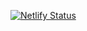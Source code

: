 [![Netlify Status](https://api.netlify.com/api/v1/badges/41e25a64-be32-40d2-90a1-bc7375bf98ee/deploy-status)](https://app.netlify.com/sites/gallant-swartz-8db009/deploys)